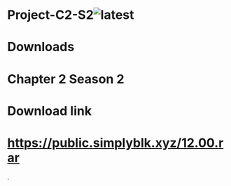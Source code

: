 
# Project-C2-S2![latest](https://github.com/user-attachments/assets/b5d152d9-0759-441c-8d01-93908fb3b199)

# Downloads
# Chapter 2 Season 2
# Download link
# https://public.simplyblk.xyz/12.00.rar
.
